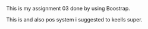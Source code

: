 This is my assignment 03 done by using Boostrap.

This is and also pos system i suggested to keells super.

